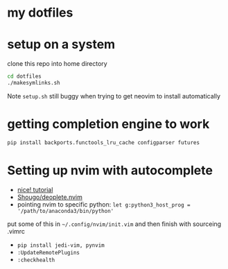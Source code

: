 # my dotfiles

# setup on a system

clone this repo into home directory
```bash
cd dotfiles
./makesymlinks.sh
```

Note `setup.sh` still buggy when trying to get neovim to install automatically

# getting completion engine to work
```bash
pip install backports.functools_lru_cache configparser futures
```

# Setting up nvim with autocomplete

- [nice! tutorial](https://jdhao.github.io/2018/12/24/centos_nvim_install_use_guide_en/)
- [Shougo/deoplete.nvim](https://github.com/Shougo/deoplete.nvim#configuration)
- pointing nvim to specific python:
    `let g:python3_host_prog = '/path/to/anaconda3/bin/python'`

put some of this in `~/.config/nvim/init.vim` and then
finish with sourceing .vimrc
- `pip install jedi-vim, pynvim`
- `:UpdateRemotePlugins`
- `:checkhealth`

